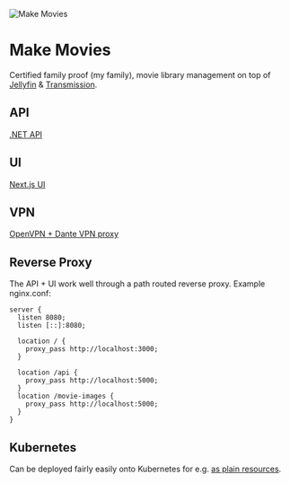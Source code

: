 ![Make Movies](https://github.com/axle-h/make-movies/actions/workflows/main.yml/badge.svg)

# Make Movies

Certified family proof (my family), movie library management on top of [Jellyfin](https://jellyfin.org) & [Transmission](https://transmissionbt.com/).

## API

[.NET API](api/README.md)

## UI

[Next.js UI](ui/README.md)

## VPN

[OpenVPN + Dante VPN proxy](openvpn/README.md)

## Reverse Proxy

The API + UI work well through a path routed reverse proxy. Example nginx.conf:

```
server {
  listen 8080;
  listen [::]:8080;

  location / {
    proxy_pass http://localhost:3000;
  }

  location /api {
    proxy_pass http://localhost:5000;
  }
  location /movie-images {
    proxy_pass http://localhost:5000;
  }
}
```

## Kubernetes

Can be deployed fairly easily onto Kubernetes for e.g. [as plain resources](k8s/README.md).